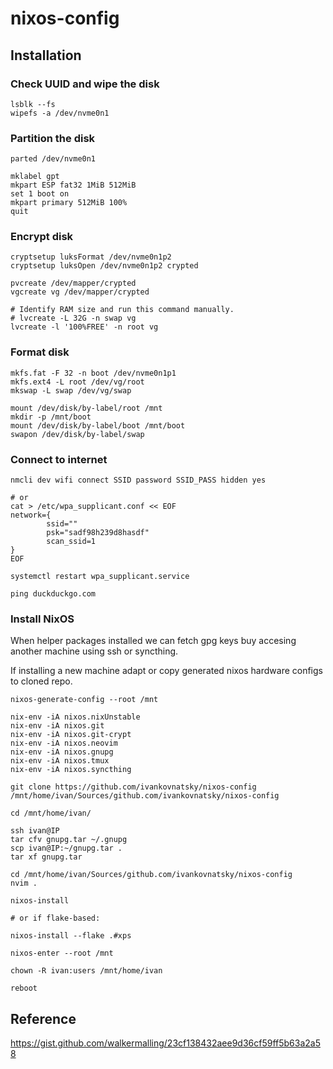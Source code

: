 # nixos-config

## Installation

### Check UUID and wipe the disk

```console
lsblk --fs
wipefs -a /dev/nvme0n1
```

### Partition the disk

```console
parted /dev/nvme0n1

mklabel gpt
mkpart ESP fat32 1MiB 512MiB
set 1 boot on
mkpart primary 512MiB 100%
quit
```

### Encrypt disk

```console
cryptsetup luksFormat /dev/nvme0n1p2
cryptsetup luksOpen /dev/nvme0n1p2 crypted

pvcreate /dev/mapper/crypted
vgcreate vg /dev/mapper/crypted

# Identify RAM size and run this command manually.
# lvcreate -L 32G -n swap vg
lvcreate -l '100%FREE' -n root vg
```

### Format disk

```console
mkfs.fat -F 32 -n boot /dev/nvme0n1p1
mkfs.ext4 -L root /dev/vg/root
mkswap -L swap /dev/vg/swap

mount /dev/disk/by-label/root /mnt
mkdir -p /mnt/boot
mount /dev/disk/by-label/boot /mnt/boot
swapon /dev/disk/by-label/swap
```

### Connect to internet

```console
nmcli dev wifi connect SSID password SSID_PASS hidden yes

# or
cat > /etc/wpa_supplicant.conf << EOF
network={
        ssid=""
        psk="sadf98h239d8hasdf"
        scan_ssid=1
}
EOF

systemctl restart wpa_supplicant.service

ping duckduckgo.com
```

### Install NixOS

When helper packages installed we can fetch gpg keys buy accesing another
machine using ssh or syncthing.

If installing a new machine adapt or copy generated nixos hardware configs to
cloned repo.

```console
nixos-generate-config --root /mnt

nix-env -iA nixos.nixUnstable
nix-env -iA nixos.git
nix-env -iA nixos.git-crypt
nix-env -iA nixos.neovim
nix-env -iA nixos.gnupg
nix-env -iA nixos.tmux
nix-env -iA nixos.syncthing

git clone https://github.com/ivankovnatsky/nixos-config /mnt/home/ivan/Sources/github.com/ivankovnatsky/nixos-config

cd /mnt/home/ivan/

ssh ivan@IP
tar cfv gnupg.tar ~/.gnupg
scp ivan@IP:~/gnupg.tar .
tar xf gnupg.tar

cd /mnt/home/ivan/Sources/github.com/ivankovnatsky/nixos-config
nvim .

nixos-install

# or if flake-based:

nixos-install --flake .#xps

nixos-enter --root /mnt

chown -R ivan:users /mnt/home/ivan

reboot
```

## Reference

<https://gist.github.com/walkermalling/23cf138432aee9d36cf59ff5b63a2a58>
